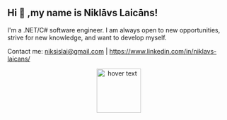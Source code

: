 ## Hi 👋 ,my name is Niklāvs Laicāns!

I'm a .NET/C# software engineer. I am always open to new opportunities, strive for new knowledge, and want to develop myself.

Contact me: niksislai@gmail.com | https://www.linkedin.com/in/niklavs-laicans/
<p align="center">
  <img src="https://iconape.com/wp-content/files/rr/352323/png/c-sharp-c-logo.png" width="100" title="hover text">
</p>
